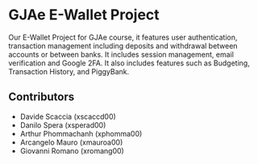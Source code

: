 # GJAe E-Wallet Project

Our E-Wallet Project for GJAe course, it features user authentication, transaction management including deposits and withdrawal between accounts or between banks. It includes session management, email verification and Google 2FA.
It also includes features such as Budgeting, Transaction History, and PiggyBank.

## Contributors
- Davide Scaccia (xscaccd00)
- Danilo Spera (xsperad00)
- Arthur Phommachanh (xphomma00)
- Arcangelo Mauro (xmauroa00)
- Giovanni Romano (xromang00)
